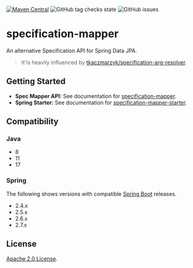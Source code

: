 [![Maven Central](https://img.shields.io/maven-central/v/tw.com.softleader.data/specification-mapper-parent?color=orange)](https://search.maven.org/search?q=g:tw.com.softleader.data%20AND%20a:specification-mapper*)
![GitHub tag checks state](https://img.shields.io/github/checks-status/softleader/specification-mapper/main)
![GitHub issues](https://img.shields.io/github/issues-raw/softleader/specification-mapper)

# specification-mapper

An alternative Specification API for Spring Data JPA.

> It'is heavily influenced by [tkaczmarzyk/specification-arg-resolver](https://github.com/tkaczmarzyk/specification-arg-resolver).

## Getting Started

- **Spec Mapper API:** See documentation for [specification-mapper](./mapper).
- **Spring Starter:** See documentation for [specification-mapper-starter](./starter).

## Compatibility

### Java

- 8
- 11
- 17

### Spring

The following shows versions with compatible [Spring Boot](https://spring.io/projects/spring-boot) releases.

- 2.4.x
- 2.5.x
- 2.6.x
- 2.7.x

## License

[Apache 2.0 License](./LICENSE).
